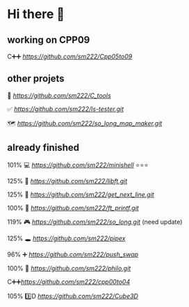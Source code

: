 #	Hi there 👋

##	working on CPP09
C➕➕ *https://github.com/sm222/Cpp05to09*
##	other projets
🔨	*https://github.com/sm222/C_tools*

✅	*https://github.com/sm222/ls-tester.git*

🗺	*https://github.com/sm222/so_long_map_maker.git*

##	already finished
101% 💻 *https://github.com/sm222/minishell* ⭐⭐⭐

125%	📘	*https://github.com/sm222/libft.git*

125%	📝	*https://github.com/sm222/get_next_line.git*

100%	💬	*https://github.com/sm222/ft_printf.git*

119%	🎮	*https://github.com/sm222/so_long.git* (need update)

125%	🕳 	*https://github.com/sm222/pipex*

 96%	➕	*https://github.com/sm222/push_swap*

100%	🍝	*https://github.com/sm222/philo.git*

 C➕➕*https://github.com/sm222/cpp00to04*

105% 3️⃣D *https://github.com/sm222/Cube3D*

 


<!--
**sm222/sm222** is a ✨ _special_ ✨ repository because its `README.md` (this file) appears on your GitHub profile.

Here are some ideas to get you started:

- 🔭 I’m currently working on ...
- 🌱 I’m currently learning ...
- 👯 I’m looking to collaborate on ...
- 🤔 I’m looking for help with ...
- 💬 Ask me about ...
- 📫 How to reach me: ...
- 😄 Pronouns: ...
- ⚡ Fun fact: ...
-->
